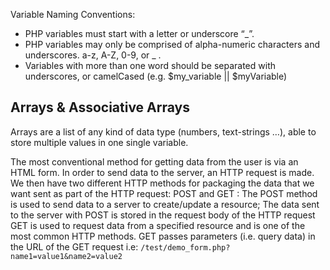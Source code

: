 Variable Naming Conventions:
- PHP variables must start with a letter or underscore “_”.
- PHP variables may only be comprised of alpha-numeric characters and underscores. a-z, A-Z, 0-9, or _ .
- Variables with more than one word should be separated with underscores, or camelCased (e.g. $my_variable || $myVariable)

## Arrays & Associative Arrays
Arrays are a list of any kind of data type (numbers, text-strings …), able to store multiple values in one single variable.

The most conventional method for getting data from the user is via an HTML form.
In order to send data to the server, an HTTP request is made. We then have two different HTTP methods for packaging the data that we want sent as part of the HTTP request: POST and GET :
The POST method is used to send data to a server to create/update a resource; The data sent to the server with POST is stored in the request body of the HTTP request 
GET is used to request data from a specified resource and is one of the most common HTTP methods.
GET passes parameters (i.e. query data) in the URL of the GET request i.e: ```/test/demo_form.php?name1=value1&name2=value2```